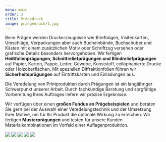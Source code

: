 ```yaml
---
menu: main
order: 3
title: Prägedruck
image: praegedruck/1.jpg
---
```

Beim Prägen werden Druckerzeugnisse wie Briefbögen, Visitenkarten, Umschläge, Verpackungen aber auch Bucheinbände, Buchschuber und Kästen mit einem zusätzlichen Motiv oder Schriftzug versehen oder grafische Details besonders hervorgehoben. Wir fertigen **Heißfolienprägungen, Schnittreliefprägungen und Blindreliefprägungen** auf Papier, Karton, Pappe, Leder, Gewebe, Kunststoff, cellophanierte Drucke oder Holzoberflächen. Mit speziellen Diffraktionfolien führen wir **Sicherheitsprägungen** auf Eintrittskarten und Einladungen aus.

Die Veredelung von Printprodukten durch Prägungen ist ein langjähriger Schwerpunkt unserer Arbeit. Durch fachkundige Beratung und sorgfältige Vorbereitung Ihres Auftrages liefern wir präzise Ergebnisse.

Wir verfügen über einen **großen Fundus an Prägebeispielen** und beraten Sie gern bei der Auswahl einer Veredelungstechnik und der Umsetzung Ihrer Motive, um für Ihr Produkt die optimale Wirkung zu erreichen. Wir fertigen **Musterprägungen** und testen für unsere Kunden Materialkombinationen im Vorfeld einer Auflagenproduktion. 

![](/praegedruck/2.jpg)
![](/praegedruck/3.jpg)
![](/praegedruck/4.jpg)
![](/praegedruck/5.jpg)
![](/praegedruck/6.jpg)